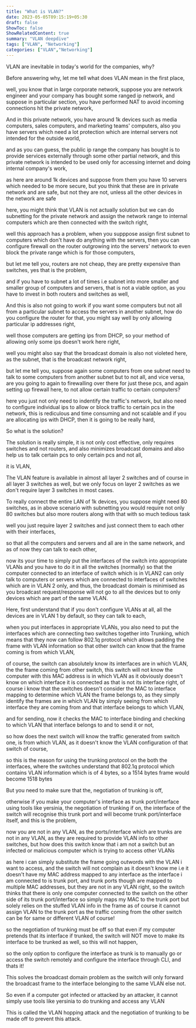 ```yaml
---
title: "What is VLAN?"
date: 2023-05-05T09:15:19+05:30
draft: false
ShowToc: false
ShowRelatedContent: true
summary: "VLAN deepdive"
tags: ["VLAN", "Networking"]
categories: ["VLAN","Networking"]
---
```



VLAN are inevitable in today's world for the companies, why?

Before answering why, let me tell what does VLAN mean in the first place,

well, you know that in large corporate network, suppose you are network engineer and your company has bought some ranged ip network,
and suppose in particular section, you have performed NAT to avoid incoming connections hit the private network,

And in this private network, you have around 1k devices such as media computers, sales computers, and marketing teams' computers,
also you have servers which need a lot protection which are internal servers not intended for the outside world,

and as you can guess, the public ip range the company has bought is to provide services externally through some other partial network,
and this private network is intended to be used only for accessing internet and doing internal company's work,

as here are around 1k devices and suppose from them you have 10 servers which needed to be more secure, but you think that these are in
private network and are safe, but not they are not, unless all the other devices in the network are safe

here, you might think that VLAN is not actually solution but we can do subnetting for the private network and assign the network range
to internal computers which are then connected with the switch right,

well this approach has a problem, when you supppose assign first subnet to computers which don't have do anything with the servers, then
you can configure firewall on the router outgrowing into the servers' network to even block the private range which is for those computers,

but let me tell you, routers are not cheap, they are pretty expensive than switches, yes that is the problem,

and if you have to subnet a lot of times i.e subnet into more smaller and smaller group of computers and servers, that is not a viable option,
as you have to invest in both routers and switches as well,

And this is also not going to work if you want some computers but not all from a particular subnet to access the servers in another subnet,
how do you configure the router for that, you might say well by only allowing particular ip addresses right,

well those computers are getting ips from DHCP, so your method of allowing only some ips doesn't work here right,

well you might also say that the broadcast domain is also not violeted here, as the subnet, that is the broadcast network right,

but let me tell you, suppose again some computers from one subnet need to talk to some computers from another subnet but to not all,
and vice versa, are you going to again to firewalling over there for just these pcs, and again setting up firewall here, to not allow certain traffic
to certain computers?

here you just not only need to indentify the traffic's network, but also need to configure individual ips to allow or block traffic to certain
pcs in the network, this is rediculous and time consuming and not scalable and if you are allocating ips with DHCP, then it is going to be really
hard,

So what is the solution?

The solution is really simple, it is not only cost effective, only requires switches and not routers, and also minimizes broadcast domains
and also help us to talk certain pcs to only certain pcs and not all,

it is VLAN,

The VLAN feature is available in almost all layer 2 switches and of course in all layer 3 switches as well, but we only focus on layer 2 switches
as we don't require layer 3 switches in most cases.

To really connect the entire LAN of 1k devices, you suppose might need 80 switches, as in above scenario with subnetting you would require
not only 80 switches but also more routers along with that with so much tedious task

well you just require layer 2 switches and just connect them to each other with their interfaces,

so that all the computers and servers and all are in the same network, and as of now they can talk to each other,

now its your time to simply put the interfaces of the switch into appropriate VLANs and you have to do it in all the switches (normally)
so that the computer connected to an interface of switch which is in VLAN2 can only talk to computers or servers which are connected to interfaces
of switches which are in VLAN 2 only, and thus, the broadcast domain is minimised as you broadcast request/response will not go to all the devices
but to only devices which are part of the same VLAN.

Here, first understand that if you don't configure VLANs at all, all the devices are in VLAN 1 by default, so they can talk to each,

when you put interfaces in appropriate VLANs, you also need to put the interfaces which are connecting two switches together into Trunking,
which means that they now can follow 802.1q protocol which allows padding the frame with VLAN information so that other switch can know that
the frame coming is from which VLAN,

of course, the switch can absolutely know its interfaces are in which VLAN, the the frame coming from other switch, this switch will not know the
computer with this MAC address is in which VLAN as it obviously doesn't know on which interface it is connected as that is not its interface right,
of course i know that the switches doesn't consider the MAC to interface mapping to determine which VLAN the frame belongs to, as they simply identify the frames are in which VLAN by simply seeing from
which interface they are coming from and that interface belongs to which VLAN,

and for sending, now it checks the MAC to interface binding and checking to which VLAN that interface belongs to and to send it or not,

so how does the next switch will know the traffic generated from switch one, is from which VLAN, as it doesn't know the VLAN configuration of that
switch of course,

so this is the reason for using the trunking protocol on the both the interfaces, where the switches understand that 802.1q protocol which contains
VLAN information which is of 4 bytes, so a 1514 bytes frame would become 1518 bytes

But you need to make sure that the,
negotiation of trunking is off,

otherwise if you make your computer's interface as trunk port/interface using tools like yersinia,
the negotiation of trunking if on, the interface of the switch will recognise this trunk port and will become trunk port/interface itself,
and this is the problem,

now you are not in any VLAN, as the ports/interface which are trunks are not in any VLAN, as they are required to provide VLAN info to other switches,
but how does this switch know that i am not a switch but an infected or malicious computer which is trying to access other VLANs

as here i can simply substitute the frame going outwords with the VLAN i want to access, and the switch will not complain as it doesn't know me i.e
it doesn't have my MAC address mapped to any interface as the interface i am connected to is trunk port, and trunk ports though are mapped to
multiple MAC addresses, but they are not in any VLAN right, so the switch thinks that there is only one computer connected to the switch on the
other side of its trunk port/interface so simply maps my MAC to the trunk port but solely relies on the stuffed VLAN info in the frame
as of course it cannot assign VLAN to the trunk port as the traffic coming from the other switch can be for same or different VLAN of course!

so the negotiation of trunking must be off so that even if my computer pretends that its interface if trunked, the switch will NOT move to make
its interface to be trunked as well, so this will not happen,

so the only option to configure the interface as trunk is to manually go or access the switch remotely and configure the interface through
CLI, and thats it!

This solves the broadcast domain problem as the switch will only forward the broadcast frame to the interface belonging to the same VLAN else not.

So even if a computer got infected or attacked by an attacker, it cannot simply use tools like yersinia to do trunking and access any VLAN

This is called the VLAN hopping attack and the negotiation of trunking to be made off to prevent this attack.
